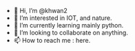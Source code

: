 - 👋 Hi, I’m @khwan2
- 👀 I’m interested in IOT, and nature.
- 🌱 I’m currently learning mainly python.
- 💞️ I’m looking to collaborate on anything.
- 📫 How to reach me : here.

<!---
khwan2/khwan2 is a ✨ special ✨ repository because its `README.md` (this file) appears on your GitHub profile.
You can click the Preview link to take a look at your changes.
--->
